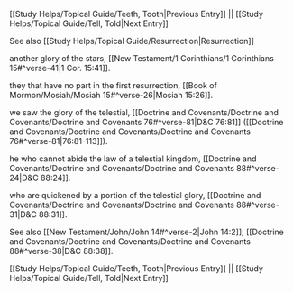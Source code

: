 [[Study Helps/Topical Guide/Teeth, Tooth|Previous Entry]]  ||  [[Study Helps/Topical Guide/Tell, Told|Next Entry]]

 See also [[Study Helps/Topical Guide/Resurrection|Resurrection]]

 another glory of the stars, [[New Testament/1 Corinthians/1 Corinthians 15#^verse-41|1 Cor. 15:41]].

 they that have no part in the first resurrection, [[Book of Mormon/Mosiah/Mosiah 15#^verse-26|Mosiah 15:26]].

 we saw the glory of the telestial, [[Doctrine and Covenants/Doctrine and Covenants/Doctrine and Covenants 76#^verse-81|D&C 76:81]] ([[Doctrine and Covenants/Doctrine and Covenants/Doctrine and Covenants 76#^verse-81|76:81-113]]).

 he who cannot abide the law of a telestial kingdom, [[Doctrine and Covenants/Doctrine and Covenants/Doctrine and Covenants 88#^verse-24|D&C 88:24]].

 who are quickened by a portion of the telestial glory, [[Doctrine and Covenants/Doctrine and Covenants/Doctrine and Covenants 88#^verse-31|D&C 88:31]].

 See also [[New Testament/John/John 14#^verse-2|John 14:2]]; [[Doctrine and Covenants/Doctrine and Covenants/Doctrine and Covenants 88#^verse-38|D&C 88:38]].

[[Study Helps/Topical Guide/Teeth, Tooth|Previous Entry]]  ||  [[Study Helps/Topical Guide/Tell, Told|Next Entry]]
